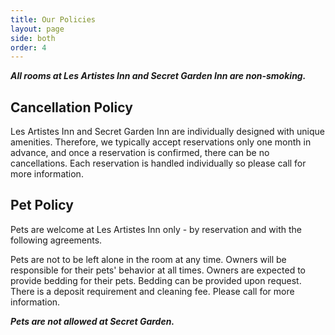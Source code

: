 ```yaml
---
title: Our Policies
layout: page
side: both
order: 4
---
```


***All rooms at Les Artistes Inn and Secret Garden Inn are non-smoking.***

## Cancellation Policy

Les Artistes Inn and Secret Garden Inn are individually designed with unique amenities.
Therefore, we typically accept reservations only one month in advance, and once a reservation is confirmed, there can be no cancellations.
Each reservation is handled individually so please call for more information.

## Pet Policy

Pets are welcome at Les Artistes Inn only - by reservation and with the following agreements.

Pets are not to be left alone in the room at any time.
Owners will be responsible for their pets' behavior at all times.
Owners are expected to provide bedding for their pets. Bedding can be provided upon request.
There is a deposit requirement and cleaning fee.
Please call for more information.

***Pets are not allowed at Secret Garden.***
